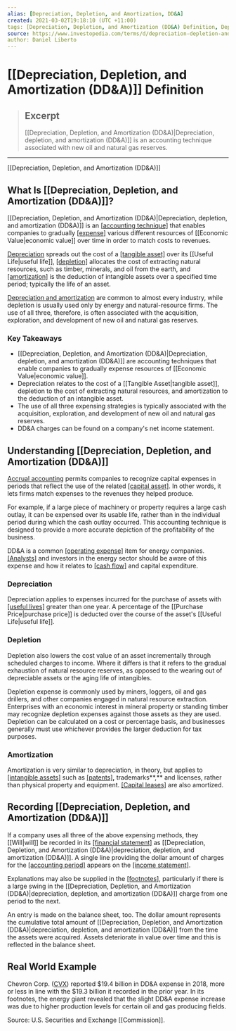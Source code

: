 ```yaml
---
alias: [Depreciation, Depletion, and Amortization, DD&A]
created: 2021-03-02T19:18:10 (UTC +11:00)
tags: [Depreciation, Depletion, and Amortization (DD&A) Definition, Depreciation, Depletion, and Amortization (DD&A)]
source: https://www.investopedia.com/terms/d/depreciation-depletion-and-amortization.asp
author: Daniel Liberto
---
```


# [[Depreciation, Depletion, and Amortization (DD&A)]] Definition

> ## Excerpt
> [[Depreciation, Depletion, and Amortization (DD&A)|Depreciation, depletion, and amortization (DD&A)]] is an accounting technique associated with new oil and natural gas reserves.

---

[[Depreciation, Depletion, and Amortization (DD&A)]]
## What Is [[Depreciation, Depletion, and Amortization (DD&A)]]?

[[Depreciation, Depletion, and Amortization (DD&A)|Depreciation, depletion, and amortization (DD&A)]] is an [[accounting technique]](https://www.investopedia.com/terms/a/accountingmethod.asp) that enables companies to gradually [[expense]](https://www.investopedia.com/terms/e/expense.asp) various different resources of [[Economic Value|economic value]] over time in order to match costs to revenues.

[Depreciation](https://www.investopedia.com/terms/d/depreciation.asp) spreads out the cost of a [[tangible asset]](https://www.investopedia.com/terms/t/tangibleasset.asp) over its [[Useful Life|useful life]], [[depletion]](https://www.investopedia.com/terms/d/depletion.asp) allocates the cost of extracting natural resources, such as timber, minerals, and oil from the earth, and [[amortization]](https://www.investopedia.com/terms/a/amortization.asp) is the deduction of intangible assets over a specified time period; typically the life of an asset.

[Depreciation and amortization](https://www.investopedia.com/ask/answers/06/amortizationvsdepreciation.asp) are common to almost every industry, while depletion is usually used only by energy and natural-resource firms. The use of all three, therefore, is often associated with the acquisition, exploration, and development of new oil and natural gas reserves.

### Key Takeaways

-   [[Depreciation, Depletion, and Amortization (DD&A)|Depreciation, depletion, and amortization (DD&A)]] are accounting techniques that enable companies to gradually expense resources of [[Economic Value|economic value]].
-   Depreciation relates to the cost of a [[Tangible Asset|tangible asset]], depletion to the cost of extracting natural resources, and amortization to the deduction of an intangible asset.
-   The use of all three expensing strategies is typically associated with the acquisition, exploration, and development of new oil and natural gas reserves.
-   DD&A charges can be found on a company's net income statement.

## Understanding [[Depreciation, Depletion, and Amortization (DD&A)]]

[Accrual accounting](https://www.investopedia.com/terms/a/accrualaccounting.asp) permits companies to recognize capital expenses in periods that reflect the use of the related [[capital asset]](https://www.investopedia.com/terms/c/capitalasset.asp). In other words, it lets firms match expenses to the revenues they helped produce.

For example, if a large piece of machinery or property requires a large cash outlay, it can be expensed over its usable life, rather than in the individual period during which the cash outlay occurred. This accounting technique is designed to provide a more accurate depiction of the profitability of the business.

DD&A is a common [[operating expense]](https://www.investopedia.com/terms/o/operating_expense.asp) item for energy companies. [[Analysts]](https://www.investopedia.com/terms/a/analyst.asp) and investors in the energy sector should be aware of this expense and how it relates to [[cash flow]](https://www.investopedia.com/terms/c/cashflow.asp) and capital expenditure.

### Depreciation

Depreciation applies to expenses incurred for the purchase of assets with [[useful lives]](https://www.investopedia.com/terms/u/usefullife.asp) greater than one year. A percentage of the [[Purchase Price|purchase price]] is deducted over the course of the asset's [[Useful Life|useful life]]. 

### Depletion

Depletion also lowers the cost value of an asset incrementally through scheduled charges to income. Where it differs is that it refers to the gradual exhaustion of natural resource reserves, as opposed to the wearing out of depreciable assets or the aging life of intangibles.

Depletion expense is commonly used by miners, loggers, oil and gas drillers, and other companies engaged in natural resource extraction. Enterprises with an economic interest in mineral property or standing timber may recognize depletion expenses against those assets as they are used. Depletion can be calculated on a cost or percentage basis, and businesses generally must use whichever provides the larger deduction for tax purposes.

### Amortization

Amortization is very similar to depreciation, in theory, but applies to [[intangible assets]](https://www.investopedia.com/terms/i/intangibleasset.asp) such as [[patents]](https://www.investopedia.com/terms/p/patent.asp)**,** trademarks**,** and licenses, rather than physical property and equipment. [[Capital leases]](https://www.investopedia.com/terms/c/capitallease.asp) are also amortized.

## Recording [[Depreciation, Depletion, and Amortization (DD&A)]]

If a company uses all three of the above expensing methods, they [[Will|will]] be recorded in its [[financial statement]](https://www.investopedia.com/terms/f/financial-statements.asp) as [[Depreciation, Depletion, and Amortization (DD&A)|depreciation, depletion, and amortization (DD&A)]]. A single line providing the dollar amount of charges for the [[accounting period]](https://www.investopedia.com/terms/a/accountingperiod.asp) appears on the [[income statement]](https://www.investopedia.com/terms/i/incomestatement.asp).

Explanations may also be supplied in the [[footnotes]](https://www.investopedia.com/terms/f/footnote.asp), particularly if there is a large swing in the [[Depreciation, Depletion, and Amortization (DD&A)|depreciation, depletion, and amortization (DD&A)]] charge from one period to the next.

An entry is made on the balance sheet, too. The dollar amount represents the cumulative total amount of [[Depreciation, Depletion, and Amortization (DD&A)|depreciation, depletion, and amortization (DD&A)]] from the time the assets were acquired. Assets deteriorate in value over time and this is reflected in the balance sheet. 

## Real World Example

Chevron Corp. ([CVX](https://www.investopedia.com/markets/[[Quote|quote]]?tvwidgetsymbol=cvx)) reported $19.4 billion in DD&A expense in 2018, more or less in line with the $19.3 billion it recorded in the prior year. In its footnotes, the energy giant revealed that the slight DD&A expense increase was due to higher production levels for certain oil and gas producing fields.

Source: U.S. Securities and Exchange [[Commission]].
